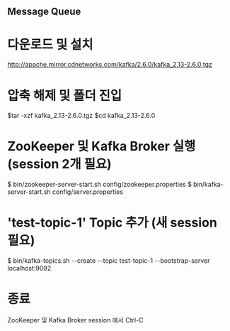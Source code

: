 ## Message Queue

# 다운로드 및 설치
http://apache.mirror.cdnetworks.com/kafka/2.6.0/kafka_2.13-2.6.0.tgz

# 압축 해제 및 폴더 진입
$tar -xzf kafka_2.13-2.6.0.tgz
$cd kafka_2.13-2.6.0

# ZooKeeper 및 Kafka Broker 실행 (session 2개 필요)
$ bin/zookeeper-server-start.sh config/zookeeper.properties
$ bin/kafka-server-start.sh config/server.properties

# 'test-topic-1' Topic 추가 (새 session 필요)
$ bin/kafka-topics.sh --create --topic test-topic-1 --bootstrap-server localhost:9092

# 종료
ZooKeeper 및 Kafka Broker session 에서 Ctrl-C

